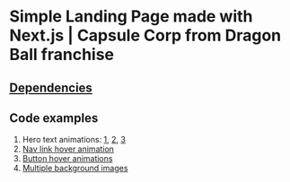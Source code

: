 # Simple Landing Page made with Next.js | Capsule Corp from Dragon Ball franchise

## [Dependencies](https://github.com/AlexTechNoir/capsule-corp/blob/main/package.json?#L11)

## Code examples

1. Hero text animations: [1](hhttps://github.com/AlexTechNoir/capsule-corp/blob/main/components/Hero.js#L136), [2](https://github.com/AlexTechNoir/capsule-corp/blob/main/components/Hero.js#L150), [3](https://github.com/AlexTechNoir/capsule-corp/blob/main/components/Hero.js#L157)
2. [Nav link hover animation](https://github.com/AlexTechNoir/capsule-corp/blob/main/components/Header.js#L89)
3. [Button hover animations](https://github.com/AlexTechNoir/capsule-corp/blob/main/components/Invest.js#L23)
4. [Multiple background images](https://github.com/AlexTechNoir/capsule-corp/blob/main/pages/_app.js#L98)
